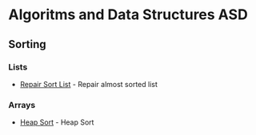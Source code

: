 # Algoritms and Data Structures ASD
## Sorting
### Lists
* [Repair Sort List](RepairSortList.cpp) - Repair almost sorted list

### Arrays
* [Heap Sort](HeapSort.cpp) - Heap Sort
